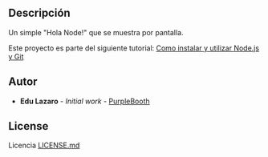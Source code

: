 ## Descripción
Un simple "Hola Node!" que se muestra por pantalla.

Este proyecto es parte del siguiente tutorial: [Como instalar y utilizar Node.js y Git](https://www.neoguias.com/node-npm/)

## Autor

* **Edu Lazaro** - *Initial work* - [PurpleBooth](https://github.com/neeonez)

## License

Licencia [LICENSE.md](LICENSE.md)